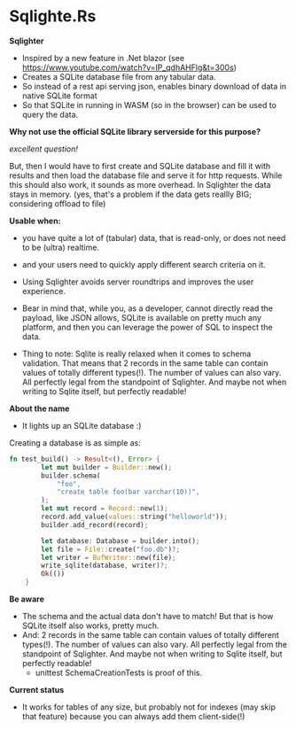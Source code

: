 # Sqlighte.Rs

**Sqlighter**
* Inspired by a new feature in .Net blazor (see https://www.youtube.com/watch?v=lP_qdhAHFlg&t=300s)
* Creates a SQLite database file from any tabular data.
* So instead of a rest api serving json, enables binary download of data in native SQLite format
* So that SQLite in running in WASM (so in the browser) can be used to query the data.

**Why not use the official SQLite library serverside for this purpose?**

*excellent question!*

But, then I would have to first create and SQLite database and fill it with results and then load the database file and serve it for http requests. While this should also work, it sounds as more overhead. In Sqlighter the data stays in memory. (yes, that's a problem if the data gets reallly BIG; considering offload to file)

**Usable when:**
* you have quite a lot of (tabular) data, that is read-only, or does not need to be (ultra) realtime.
* and your users need to quickly apply different search criteria on it.
* Using Sqlighter avoids server roundtrips and improves the user experience.
* Bear in mind that, while you, as a developer, cannot directly read the payload, like JSON allows, SQLite is available on pretty much any platform,
  and then you can leverage the power of SQL to inspect the data.

* Thing to note: Sqlite is really relaxed when it comes to schema validation.
  That means that 2 records in the same table can contain values of totally different types(!). The number of values can also vary. All perfectly legal from the standpoint of Sqlighter.
  And maybe not when writing to Sqlite itself, but perfectly readable!

**About the name**
* It lights up an SQLite database :)


Creating a database is as simple as: 
```rust
fn test_build() -> Result<(), Error> {
        let mut builder = Builder::new();
        builder.schema(
            "foo",
            "create table foo(bar varchar(10))",
        );
        let mut record = Record::new(1);
        record.add_value(values::string("helloworld"));
        builder.add_record(record);

        let database: Database = builder.into();
        let file = File::create("foo.db")?;
        let writer = BufWriter::new(file);
        write_sqlite(database, writer)?;
        Ok(())
    }
```

**Be aware**
* The schema and the actual data don't have to match! But that is how SQLite itself also works, pretty much.
* And: 2 records in the same table can contain values of totally different types(!). The number of values can also vary. All perfectly legal from the standpoint of Sqlighter.
  And maybe not when writing to Sqlite itself, but perfectly readable!
    * unittest SchemaCreationTests is proof of this.


**Current status**
* It works for tables of any size, but probably not for indexes (may skip that feature) because you can always add them client-side(!)
